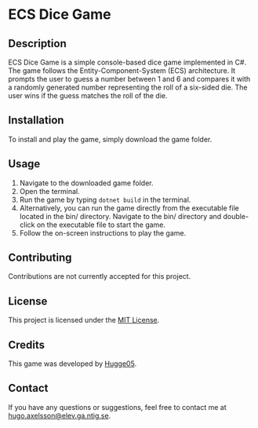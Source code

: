 # ECS Dice Game

## Description
ECS Dice Game is a simple console-based dice game implemented in C#. The game follows the Entity-Component-System (ECS) architecture. It prompts the user to guess a number between 1 and 6 and compares it with a randomly generated number representing the roll of a six-sided die. The user wins if the guess matches the roll of the die.

## Installation
To install and play the game, simply download the game folder.

## Usage
1. Navigate to the downloaded game folder.
2. Open the terminal.
3. Run the game by typing `dotnet build` in the terminal.
4. Alternatively, you can run the game directly from the executable file located in the bin/ directory. Navigate to the bin/ directory and double-click on the executable file to start the game.
5. Follow the on-screen instructions to play the game.

## Contributing
Contributions are not currently accepted for this project.

## License
This project is licensed under the [MIT License](LICENSE).

## Credits
This game was developed by [Hugge05](https://github.com/Hugge05/).

## Contact
If you have any questions or suggestions, feel free to contact me at [hugo.axelsson@elev.ga.ntig.se](mailto:hugo.axelsson@elev.ga.ntig.se).
